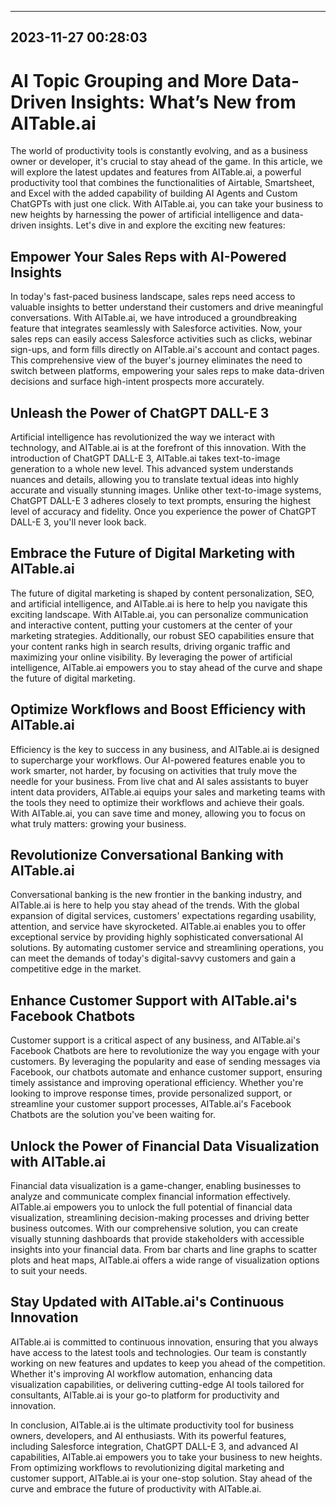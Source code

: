 

---------------------------------------------
2023-11-27 00:28:03
---------------------------------------------

# AI Topic Grouping and More Data-Driven Insights: What’s New from AITable.ai

The world of productivity tools is constantly evolving, and as a business owner or developer, it's crucial to stay ahead of the game. In this article, we will explore the latest updates and features from AITable.ai, a powerful productivity tool that combines the functionalities of Airtable, Smartsheet, and Excel with the added capability of building AI Agents and Custom ChatGPTs with just one click. With AITable.ai, you can take your business to new heights by harnessing the power of artificial intelligence and data-driven insights. Let's dive in and explore the exciting new features:

## Empower Your Sales Reps with AI-Powered Insights

In today's fast-paced business landscape, sales reps need access to valuable insights to better understand their customers and drive meaningful conversations. With AITable.ai, we have introduced a groundbreaking feature that integrates seamlessly with Salesforce activities. Now, your sales reps can easily access Salesforce activities such as clicks, webinar sign-ups, and form fills directly on AITable.ai's account and contact pages. This comprehensive view of the buyer's journey eliminates the need to switch between platforms, empowering your sales reps to make data-driven decisions and surface high-intent prospects more accurately.

## Unleash the Power of ChatGPT DALL-E 3

Artificial intelligence has revolutionized the way we interact with technology, and AITable.ai is at the forefront of this innovation. With the introduction of ChatGPT DALL-E 3, AITable.ai takes text-to-image generation to a whole new level. This advanced system understands nuances and details, allowing you to translate textual ideas into highly accurate and visually stunning images. Unlike other text-to-image systems, ChatGPT DALL-E 3 adheres closely to text prompts, ensuring the highest level of accuracy and fidelity. Once you experience the power of ChatGPT DALL-E 3, you'll never look back.

## Embrace the Future of Digital Marketing with AITable.ai

The future of digital marketing is shaped by content personalization, SEO, and artificial intelligence, and AITable.ai is here to help you navigate this exciting landscape. With AITable.ai, you can personalize communication and interactive content, putting your customers at the center of your marketing strategies. Additionally, our robust SEO capabilities ensure that your content ranks high in search results, driving organic traffic and maximizing your online visibility. By leveraging the power of artificial intelligence, AITable.ai empowers you to stay ahead of the curve and shape the future of digital marketing.

## Optimize Workflows and Boost Efficiency with AITable.ai

Efficiency is the key to success in any business, and AITable.ai is designed to supercharge your workflows. Our AI-powered features enable you to work smarter, not harder, by focusing on activities that truly move the needle for your business. From live chat and AI sales assistants to buyer intent data providers, AITable.ai equips your sales and marketing teams with the tools they need to optimize their workflows and achieve their goals. With AITable.ai, you can save time and money, allowing you to focus on what truly matters: growing your business.

## Revolutionize Conversational Banking with AITable.ai

Conversational banking is the new frontier in the banking industry, and AITable.ai is here to help you stay ahead of the trends. With the global expansion of digital services, customers' expectations regarding usability, attention, and service have skyrocketed. AITable.ai enables you to offer exceptional service by providing highly sophisticated conversational AI solutions. By automating customer service and streamlining operations, you can meet the demands of today's digital-savvy customers and gain a competitive edge in the market.

## Enhance Customer Support with AITable.ai's Facebook Chatbots

Customer support is a critical aspect of any business, and AITable.ai's Facebook Chatbots are here to revolutionize the way you engage with your customers. By leveraging the popularity and ease of sending messages via Facebook, our chatbots automate and enhance customer support, ensuring timely assistance and improving operational efficiency. Whether you're looking to improve response times, provide personalized support, or streamline your customer support processes, AITable.ai's Facebook Chatbots are the solution you've been waiting for.

## Unlock the Power of Financial Data Visualization with AITable.ai

Financial data visualization is a game-changer, enabling businesses to analyze and communicate complex financial information effectively. AITable.ai empowers you to unlock the full potential of financial data visualization, streamlining decision-making processes and driving better business outcomes. With our comprehensive solution, you can create visually stunning dashboards that provide stakeholders with accessible insights into your financial data. From bar charts and line graphs to scatter plots and heat maps, AITable.ai offers a wide range of visualization options to suit your needs.

## Stay Updated with AITable.ai's Continuous Innovation

AITable.ai is committed to continuous innovation, ensuring that you always have access to the latest tools and technologies. Our team is constantly working on new features and updates to keep you ahead of the competition. Whether it's improving AI workflow automation, enhancing data visualization capabilities, or delivering cutting-edge AI tools tailored for consultants, AITable.ai is your go-to platform for productivity and innovation.

In conclusion, AITable.ai is the ultimate productivity tool for business owners, developers, and AI enthusiasts. With its powerful features, including Salesforce integration, ChatGPT DALL-E 3, and advanced AI capabilities, AITable.ai empowers you to take your business to new heights. From optimizing workflows to revolutionizing digital marketing and customer support, AITable.ai is your one-stop solution. Stay ahead of the curve and embrace the future of productivity with AITable.ai.